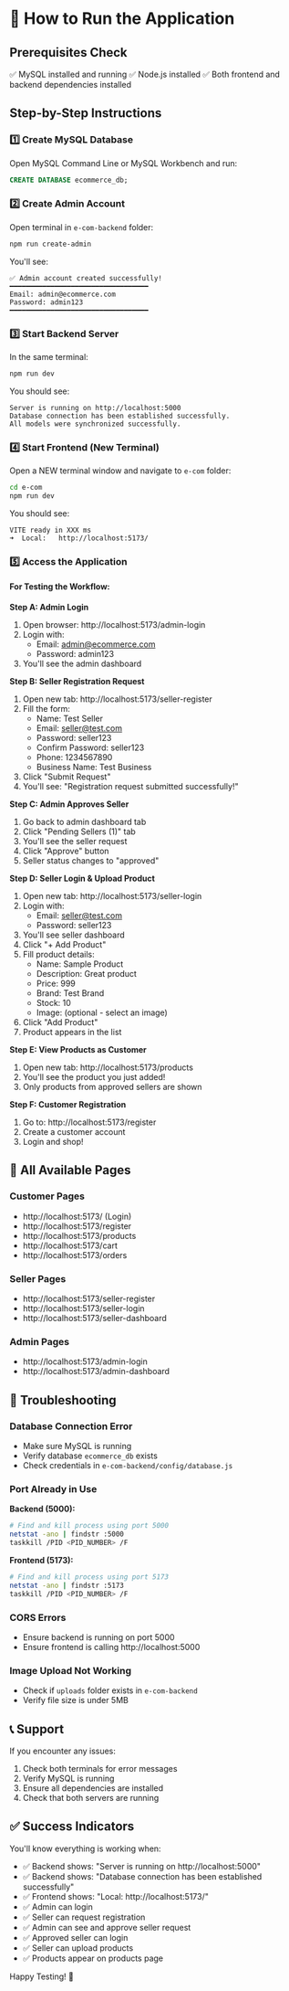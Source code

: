 # 🎯 How to Run the Application

## Prerequisites Check
✅ MySQL installed and running
✅ Node.js installed
✅ Both frontend and backend dependencies installed

## Step-by-Step Instructions

### 1️⃣ Create MySQL Database
Open MySQL Command Line or MySQL Workbench and run:
```sql
CREATE DATABASE ecommerce_db;
```

### 2️⃣ Create Admin Account
Open terminal in `e-com-backend` folder:
```bash
npm run create-admin
```

You'll see:
```
✅ Admin account created successfully!
━━━━━━━━━━━━━━━━━━━━━━━━━━━━━━━━━━
Email: admin@ecommerce.com
Password: admin123
━━━━━━━━━━━━━━━━━━━━━━━━━━━━━━━━━━
```

### 3️⃣ Start Backend Server
In the same terminal:
```bash
npm run dev
```

You should see:
```
Server is running on http://localhost:5000
Database connection has been established successfully.
All models were synchronized successfully.
```

### 4️⃣ Start Frontend (New Terminal)
Open a NEW terminal window and navigate to `e-com` folder:
```bash
cd e-com
npm run dev
```

You should see:
```
VITE ready in XXX ms
➜  Local:   http://localhost:5173/
```

### 5️⃣ Access the Application

#### For Testing the Workflow:

**Step A: Admin Login**
1. Open browser: http://localhost:5173/admin-login
2. Login with:
   - Email: admin@ecommerce.com
   - Password: admin123
3. You'll see the admin dashboard

**Step B: Seller Registration Request**
1. Open new tab: http://localhost:5173/seller-register
2. Fill the form:
   - Name: Test Seller
   - Email: seller@test.com
   - Password: seller123
   - Confirm Password: seller123
   - Phone: 1234567890
   - Business Name: Test Business
3. Click "Submit Request"
4. You'll see: "Registration request submitted successfully!"

**Step C: Admin Approves Seller**
1. Go back to admin dashboard tab
2. Click "Pending Sellers (1)" tab
3. You'll see the seller request
4. Click "Approve" button
5. Seller status changes to "approved"

**Step D: Seller Login & Upload Product**
1. Open new tab: http://localhost:5173/seller-login
2. Login with:
   - Email: seller@test.com
   - Password: seller123
3. You'll see seller dashboard
4. Click "+ Add Product"
5. Fill product details:
   - Name: Sample Product
   - Description: Great product
   - Price: 999
   - Brand: Test Brand
   - Stock: 10
   - Image: (optional - select an image)
6. Click "Add Product"
7. Product appears in the list

**Step E: View Products as Customer**
1. Open new tab: http://localhost:5173/products
2. You'll see the product you just added!
3. Only products from approved sellers are shown

**Step F: Customer Registration**
1. Go to: http://localhost:5173/register
2. Create a customer account
3. Login and shop!

## 🎨 All Available Pages

### Customer Pages
- http://localhost:5173/ (Login)
- http://localhost:5173/register
- http://localhost:5173/products
- http://localhost:5173/cart
- http://localhost:5173/orders

### Seller Pages
- http://localhost:5173/seller-register
- http://localhost:5173/seller-login
- http://localhost:5173/seller-dashboard

### Admin Pages
- http://localhost:5173/admin-login
- http://localhost:5173/admin-dashboard

## 🔧 Troubleshooting

### Database Connection Error
- Make sure MySQL is running
- Verify database `ecommerce_db` exists
- Check credentials in `e-com-backend/config/database.js`

### Port Already in Use
**Backend (5000):**
```bash
# Find and kill process using port 5000
netstat -ano | findstr :5000
taskkill /PID <PID_NUMBER> /F
```

**Frontend (5173):**
```bash
# Find and kill process using port 5173
netstat -ano | findstr :5173
taskkill /PID <PID_NUMBER> /F
```

### CORS Errors
- Ensure backend is running on port 5000
- Ensure frontend is calling http://localhost:5000

### Image Upload Not Working
- Check if `uploads` folder exists in `e-com-backend`
- Verify file size is under 5MB

## 📞 Support

If you encounter any issues:
1. Check both terminals for error messages
2. Verify MySQL is running
3. Ensure all dependencies are installed
4. Check that both servers are running

## ✅ Success Indicators

You'll know everything is working when:
- ✅ Backend shows: "Server is running on http://localhost:5000"
- ✅ Backend shows: "Database connection has been established successfully"
- ✅ Frontend shows: "Local: http://localhost:5173/"
- ✅ Admin can login
- ✅ Seller can request registration
- ✅ Admin can see and approve seller request
- ✅ Approved seller can login
- ✅ Seller can upload products
- ✅ Products appear on products page

Happy Testing! 🚀
